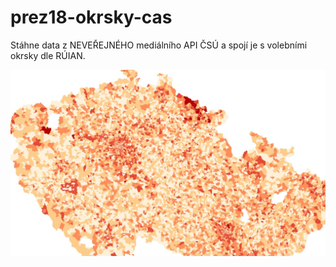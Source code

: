 # prez18-okrsky-cas
Stáhne data z NEVEŘEJNÉHO mediálního API ČSÚ a spojí je s volebními okrsky dle RÚIAN.

![První kolo](prez18_1kolo_smpl.jpg)
